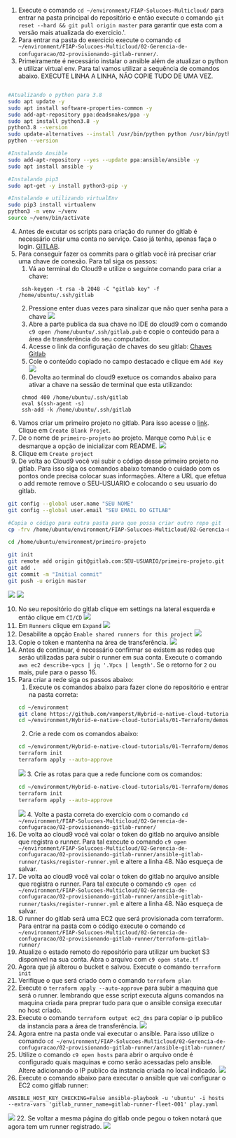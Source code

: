 1. Execute o comando `cd ~/environment/FIAP-Solucoes-Multicloud/` para entrar na pasta principal do repositório e então execute o comando `git reset --hard && git pull origin master` para garantir que esta com a versão mais atualizada do exercicio.'.
2. Para entrar na pasta do exercicio execute o comando `cd ~/environment/FIAP-Solucoes-Multicloud/02-Gerencia-de-confuguracao/02-provisionando-gitlab-runner/`.
3. Primeiramente é necessário instalar o ansible além de atualizar o python e utilizar virtual env. Para tal vamos utilizar a sequência de comandos abaixo. EXECUTE LINHA A LINHA, NÃO COPIE TUDO DE UMA VEZ.
```bash

#Atualizando o python para 3.8
sudo apt update -y
sudo apt install software-properties-common -y
sudo add-apt-repository ppa:deadsnakes/ppa -y
sudo apt install python3.8 -y
python3.8 --version
sudo update-alternatives --install /usr/bin/python python /usr/bin/python3.8 1
python --version

#Instalando Ansible
sudo add-apt-repository --yes --update ppa:ansible/ansible -y
sudo apt install ansible -y

#Instalando pip3
sudo apt-get -y install python3-pip -y

#Instalando e utilizando virtualEnv
sudo pip3 install virtualenv
python3 -m venv ~/venv 
source ~/venv/bin/activate
```

4. Antes de excutar os scripts para criação do runner do gitlab é necessário criar uma conta no serviço. Caso já tenha, apenas faça o login. [GITLAB](https://gitlab.com/).
5. Para conseguir fazer os commits para o gitlab você irá precisar criar uma chave de conexão. Para tal siga os passos:
   1. Vá ao terminal do Cloud9 e utilize o seguinte comando para criar a chave:
   ```shell
    ssh-keygen -t rsa -b 2048 -C "gitlab key" -f /home/ubuntu/.ssh/gitlab
   ```
   2. Pressione enter duas vezes para sinalizar que não quer senha para a chave
   ![](img/gitlab-1.png)
   3. Abre a parte publica da sua chave no IDE do cloud9 com o comando `c9 open /home/ubuntu/.ssh/gitlab.pub` e copie o conteúdo para a área de transferência do seu computador.
   4. Acesse o link da configuração de chaves do seu gitlab: [Chaves Gitlab](https://gitlab.com/-/profile/keys)
   5. Cole o conteúdo copiado no campo destacado e clique em `Add Key`
   ![](img/gitlab-2.png)
   6. Devolta ao terminal do cloud9 exetuce os comandos abaixo para ativar a chave na sessão de terminal que esta utilizando:
   ```shell
    chmod 400 /home/ubuntu/.ssh/gitlab
    eval $(ssh-agent -s) 
    ssh-add -k /home/ubuntu/.ssh/gitlab
   ```
6. Vamos criar um primeiro projeto no gitlab. Para isso acesse o [link](https://gitlab.com/projects/new). Clique em `Create Blank Projet`.
7. De o nome de `primeiro-projeto` ao projeto. Marque como `Public` e desmarque a opção de inicializar com README. 
   ![](img/gitlab-3.png)
8. Clique em `Create project`
9. De volta ao Cloud9 você vai subir o código desse primeiro projeto no gitlab. Para isso siga os comandos abaixo tomando o cuidado com os pontos onde precisa colocar suas informações. Altere a URL que efetua o add remote remove o SEU-USUARIO e colocando o seu usuario do gitlab.

```bash
git config --global user.name "SEU NOME"
git config --global user.email "SEU EMAIL DO GITLAB"

#Copia o código para outra pasta para que possa criar outro repo git
cp -frv /home/ubuntu/environment/FIAP-Solucoes-Multicloud/02-Gerencia-de-confuguracao/02-provisionando-gitlab-runner/primeiro-projeto/ ~/environment/

cd /home/ubuntu/environment/primeiro-projeto

git init
git remote add origin git@gitlab.com:SEU-USUARIO/primeiro-projeto.git
git add .
git commit -m "Initial commit"
git push -u origin master
```
![](img/gitlab-4.png)
![](img/gitlab-5.png)

10. No seu repositório do gitlab clique em settings na lateral esquerda e então clique em `CI/CD`
    ![](img/gitlab-6.png)
11. Em `Runners` clique em `Expand`
    ![](img/gitlab-7.png)
12. Desabilite a opção `Enable shared runners for this project` 
    ![](img/gitlab-8.png)
13. Copie o token e mantenha na área de transferência.
    ![](img/gitlab-9.png)
14. Antes de continuar, é necessário confirmar se existem as redes que serão utilizadas para subir o runner em sua conta. Execute o comando `aws ec2 describe-vpcs | jq '.Vpcs | length'`. Se o retorno for `2` ou mais, pule para o passo 16.
15. Para criar a rede siga os passos abaixo:
    1.  Execute os comandos abaixo para fazer clone do repositório e entrar na pasta correta:
    ``` bash
    cd ~/environment
    git clone https://github.com/vamperst/Hybrid-e-native-cloud-tutorials.git
    cd ~/environment/Hybrid-e-native-cloud-tutorials/01-Terraform/demos/02-Modules/
    ``` 
    2. Crie a rede com os comandos abaixo:
    ``` bash
    cd ~/environment/Hybrid-e-native-cloud-tutorials/01-Terraform/demos/02-Modules/vpc-call/
    terraform init
    terraform apply --auto-approve
    ```
    ![](img/terr-1.png)
    3. Crie as rotas para que a rede funcione com os comandos:
    ```bash
    cd ~/environment/Hybrid-e-native-cloud-tutorials/01-Terraform/demos/02-Modules/RT-call/
    terraform init
    terraform apply --auto-approve
    ```
    ![](img/terr-2.png)
    4. Volte a pasta correta do exercício com o comando `cd ~/environment/FIAP-Solucoes-Multicloud/02-Gerencia-de-confuguracao/02-provisionando-gitlab-runner/`
16. De volta ao cloud9 você vai colar o token do gitlab no arquivo ansible que registra o runner. Para tal execute o comando `c9 open ~/environment/FIAP-Solucoes-Multicloud/02-Gerencia-de-confuguracao/02-provisionando-gitlab-runner/ansible-gitlab-runner/tasks/register-runner.yml` e altere a linha 48. Não esqueça de salvar.
17. De volta ao cloud9 você vai colar o token do gitlab no arquivo ansible que registra o runner. Para tal execute o comando `c9 open cd ~/environment/FIAP-Solucoes-Multicloud/02-Gerencia-de-confuguracao/02-provisionando-gitlab-runner/ansible-gitlab-runner/tasks/register-runner.yml` e altere a linha 48. Não esqueça de salvar.
18. O runner do gitlab será uma EC2 que será provisionada com terraform. Para entrar na pasta com o código execute o comando `cd ~/environment/FIAP-Solucoes-Multicloud/02-Gerencia-de-confuguracao/02-provisionando-gitlab-runner/terraform-gitlab-runner/`
19. Atualize o estado remoto do repositório para utilizar um bucket S3 disponivel na sua conta. Abra o arquivo com `c9 open state.tf`
20. Agora que já alterou o bucket e salvou. Execute o comando `terraform init`
21. Verifique o que será criado com o comando `terraform plan`
22. Execute o `terraform apply --auto-approve` para subir a maquina que será o runner. lembrando que esse script executa alguns comandos na maquina criada para preprar tudo para que o ansible consiga executar no host criado.
23. Execute o comando `terraform output ec2_dns` para copiar o ip publico da instancia para a área de transferência.
    ![](img/gitlab-11.png)
24. Agora entre na pasta onde vai executar o ansible. Para isso utilize o comando `cd ~/environment/FIAP-Solucoes-Multicloud/02-Gerencia-de-confuguracao/02-provisionando-gitlab-runner/ansible-gitlab-runner/`
25. Utilize o comando `c9 open hosts` para abrir o arquivo onde é configurado quais maquinas e como serão acessadas pelo ansible. Altere adicionando o IP publico da instancia criada no local indicado.
    ![](img/gitlab-12.png)
26. Execute o comando abaixo para executar o ansible que vai configurar o EC2 como gitlab runner:
``` shell
ANSIBLE_HOST_KEY_CHECKING=False ansible-playbook -u 'ubuntu' -i hosts  --extra-vars 'gitlab_runner_name=gitlab-runner-fleet-001' play.yaml    
```
![](img/gitlab-14.png)
22. Se voltar a mesma página do gitlab onde pegou o token notará que agora tem um runner registrado.
![](img/gitlab-13.png)
